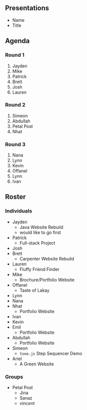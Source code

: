 ## Presentations
- Name
- Title

## Agenda
### Round 1
1. Jayden
2. Mike
3. Patrick
4. Brett
5. Josh
6. Lauren

### Round 2
1. Simeon
2. Abdullah
3. Petal Post
4. Nhat

### Round 3
1. Nana
2. Lynn
3. Kevin
4. Offanel
5. Lynn
6. Ivan

## Roster
### Individuals
- Jayden
  - Java Website Rebuild
  - would like to go first
- Patrick
  - Full-stack Project
- Josh
- Brett
  - Carpenter Website Rebuild
- Lauren
  - Fluffy Friend Finder
- Mike
  - Brochure/Portfolio Website
- Offanel
  - Taste of Lakay
- Lynn
- Nana
- Nhat
  - Portfolio Website
- Ivan
- Kevin
- Emil
  - Portfolio Website
- Abdullah
  - Portfolio Website
- Simeon
  - `tone.js` Step Sequencer Demo
- Ariel
  - A Green Website

### Groups
- Petal Post
  - Jina
  - Sanaz
  - vincent